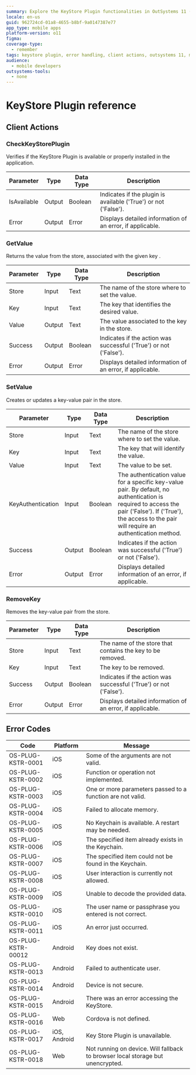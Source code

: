 ```yaml
---
summary: Explore the KeyStore Plugin functionalities in OutSystems 11 (O11), including client actions, and error handling.
locale: en-us
guid: 962724cd-01a8-4655-b8bf-9a0147387e77
app_type: mobile apps
platform-version: o11
figma:
coverage-type:
  - remember
tags: keystore plugin, error handling, client actions, outsystems 11, mobile apps
audience:
  - mobile developers
outsystems-tools:
  - none
---
```

# KeyStore Plugin reference

## Client Actions

### CheckKeyStorePlugin

Verifies if the KeyStore Plugin is available or properly installed in the application.

| Parameter|Type|Data Type|Description |
| -|-|-|- |
| IsAvailable|Output|Boolean|Indicates if the plugin is available ('True') or not ('False'). |
| Error|Output|Error|Displays detailed information of an error, if applicable. |

### GetValue

Returns the value from the store, associated with the given key .

| Parameter|Type|Data Type|Description |
| -|-|-|- |
| Store|Input|Text|The name of the store where to set the value. |
| Key|Input|Text|The key that identifies the desired value. |
| Value|Output|Text|The value associated to the key in the store. |
| Success|Output|Boolean|Indicates if the action was successful ('True') or not ('False'). |
| Error|Output|Error|Displays detailed information of an error, if applicable. |

### SetValue

Creates or updates a key-value pair in the store.

| Parameter|Type|Data Type|Description |
| -|-|-|- |
| Store|Input|Text|The name of the store where to set the value. |
| Key|Input|Text|The key that will identify the value. |
| Value|Input|Text|The value to be set. |
| KeyAuthentication|Input|Boolean|The authentication value for a specific key-value pair. By default, no authentication is required to access the pair ('False'). If ('True'), the access to the pair will require an authentication method. |
| Success|Output|Boolean|Indicates if the action was successful ('True') or not ('False'). |
| Error|Output|Error|Displays detailed information of an error, if applicable. |

### RemoveKey

Removes the key-value pair from the store.

| Parameter|Type|Data Type|Description |
| -|-|-|- |
| Store|Input|Text|The name of the store that contains the key to be removed. |
| Key|Input|Text|The key to be removed. |
| Success|Output|Boolean|Indicates if the action was successful ('True') or not ('False'). |
| Error|Output|Error|Displays detailed information of an error, if applicable. |

## Error Codes

| Code|Platform|Message |
| -|-|- |
| OS-PLUG-KSTR-0001|iOS|Some of the arguments are not valid. |
| OS-PLUG-KSTR-0002|iOS|Function or operation not implemented. |
| OS-PLUG-KSTR-0003|iOS|One or more parameters passed to a function are not valid. |
| OS-PLUG-KSTR-0004|iOS|Failed to allocate memory. |
| OS-PLUG-KSTR-0005|iOS|No Keychain is available. A restart may be needed. |
| OS-PLUG-KSTR-0006|iOS|The specified item already exists in the Keychain. |
| OS-PLUG-KSTR-0007|iOS|The specified item could not be found in the Keychain. |
| OS-PLUG-KSTR-0008|iOS|User interaction is currently not allowed. |
| OS-PLUG-KSTR-0009|iOS|Unable to decode the provided data. |
| OS-PLUG-KSTR-0010|iOS|The user name or passphrase you entered is not correct. |
| OS-PLUG-KSTR-0011|iOS|An error just occurred. |
| OS-PLUG-KSTR-00012|Android|Key does not exist. |
| OS-PLUG-KSTR-0013|Android|Failed to authenticate user. |
| OS-PLUG-KSTR-0014|Android|Device is not secure. |
| OS-PLUG-KSTR-0015|Android|There was an error accessing the KeyStore. |
| OS-PLUG-KSTR-0016|Web|Cordova is not defined. |
| OS-PLUG-KSTR-0017|iOS, Android|Key Store Plugin is unavailable. |
| OS-PLUG-KSTR-0018|Web|Not running on device. Will fallback to browser local storage but unencrypted. |

